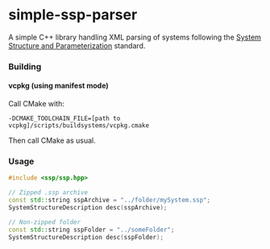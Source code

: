# simple-ssp-parser

A simple C++ library handling XML parsing of systems following 
the [System Structure and Parameterization](https://ssp-standard.org/) standard.

### Building

#### vcpkg (using manifest mode)
Call CMake with:

```
-DCMAKE_TOOLCHAIN_FILE=[path to vcpkg]/scripts/buildsystems/vcpkg.cmake
```

Then call CMake as usual.


### Usage
```cpp
#include <ssp/ssp.hpp>

// Zipped .ssp archive
const std::string sspArchive = "../folder/mySystem.ssp";
SystemStructureDescription desc(sspArchive);

// Non-zipped folder
const std::string sspFolder = "../someFolder";
SystemStructureDescription desc(sspFolder);
```
